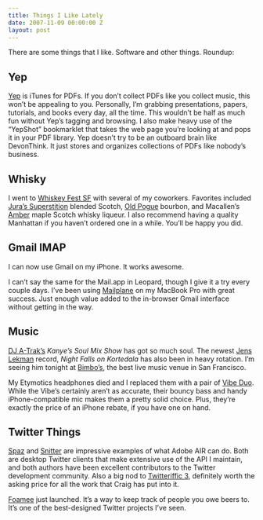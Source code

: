 ```yaml
---
title: Things I Like Lately
date: 2007-11-09 00:00:00 Z
layout: post
---
```





There are some things that I like. Software and other things. Roundup:

Yep
---

[Yep](http://www.ironicsoftware.com/yep/) is iTunes for PDFs. If you don’t collect PDFs like you collect music, this won’t be appealing to you. Personally, I’m grabbing presentations, papers, tutorials, and books every day, all the time. This wouldn’t be half as much fun without Yep’s tagging and browsing. I also make heavy use of the “YepShot” bookmarklet that takes the web page you’re looking at and pops it in your PDF library. Yep doesn’t try to be an outboard brain like DevonThink. It just stores and organizes collections of PDFs like nobody’s business.

Whisky
------

I went to [Whiskey Fest SF](http://www.maltadvocate.com/whiskeyfest-sf.asp) with several of my coworkers. Favorites included [Jura’s Superstition](http://www.isleofjura.com/range/detail.cfm?contentid=33) blended Scotch, [Old Pogue](http://www.oldpogue.com/) bourbon, and Macallen’s [Amber](http://www.bevmo.com/productinfo.asp?sku=00000077313&N=168+40+4294956601&Nr=Store%3A99%2C+Store%3A99&Nr=Store%3A99&area=spirits) maple Scotch whisky liqueur. I also recommend having a quality Manhattan if you haven’t ordered one in a while. You’ll be happy you did.

Gmail IMAP
----------

I can now use Gmail on my iPhone. It works awesome.

I can’t say the same for the Mail.app in Leopard, though I give it a try every couple days. I’ve been using [Mailplane]() on my MacBook Pro with great success. Just enough value added to the in-browser Gmail interface without getting in the way.

Music
-----

[DJ A-Trak’s](www.djatrak.com) *Kanye’s Soul Mix Show* has got so much soul. The newest [Jens Lekman](http://www.jenslekman.com/) record, *Night Falls on Kortedala* has also been in heavy rotation. I’m seeing him tonight at [Bimbo’s](http://www.bimbos365club.com/), the best live music venue in San Francisco.

My Etymotics headphones died and I replaced them with a pair of [Vibe Duo](http://www.v-moda.com/collection/modaphones/vibe%20duo.aspxs). While the Vibe’s certainly aren’t as accurate, their bouncy bass and handy iPhone-compatible mic makes them a pretty solid choice. Plus, they’re exactly the price of an iPhone rebate, if you have one on hand.

Twitter Things
--------------

[Spaz](http://funkatron.com/spaz) and [Snitter](http://snook.ca/snitter/) are impressive examples of what Adobe AIR can do. Both are desktop Twitter clients that make extensive use of the API I maintain, and both authors have been excellent contributors to the Twitter development community. Also a big nod to [Twitteriffic 3](http://iconfactory.com/software/twitterrific), definitely worth the asking price for all the work that Craig has put into it.

[Foamee](http://www.foamee.com/) just launched. It’s a way to keep track of people you owe beers to. It’s one of the best-designed Twitter projects I’ve seen.
